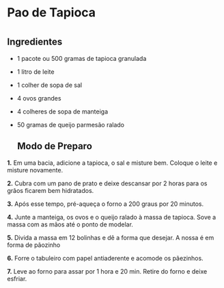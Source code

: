 <h1>Pao de Tapioca<h1>
<h2>
     Ingredientes
</h2>

* 1 pacote ou 500 gramas de tapioca granulada

* 1 litro de leite

* 1 colher de sopa de sal

* 4 ovos grandes

* 4 colheres de sopa de manteiga

*  50 gramas de queijo parmesão ralado
    
    <h2>
        Modo de Preparo
    </h2>
    
      

**1.** Em uma bacia, adicione a tapioca, o sal e misture bem. Coloque o leite e misture novamente.

**2.** Cubra com um pano de prato e deixe descansar por 2 horas para os grãos ficarem bem hidratados.

**3.** Após esse tempo, pré-aqueça o forno a 200 graus por 20 minutos.

**4.** Junte a manteiga, os ovos e o queijo ralado à massa de tapioca. Sove a massa com as mãos até o ponto de modelar.

**5.** Divida a massa em 12 bolinhas e dê a forma que desejar. A nossa é em forma de pãozinho

**6.** Forre o tabuleiro com papel antiaderente e acomode os pãezinhos.

**7.** Leve ao forno para assar por 1 hora e 20 min. Retire do forno e deixe esfriar.









